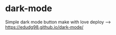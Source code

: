 # dark-mode

Simple dark mode button make with love
deploy --> https://edudg98.github.io/dark-mode/
